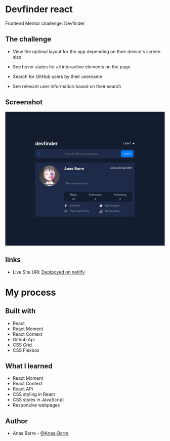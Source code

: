 # Devfinder react

Frontend Mentor challenge: Devfinder

## The challenge

- View the optimal layout for the app depending on their device's screen size

- See hover states for all interactive elements on the page

- Search for GitHub users by their username

- See relevant user information based on their search

## Screenshot

![desktop-version](./images/destop-view.png)

## links

- Live Site URl: [Deplpoyed on netlify](https://devfinder-react.netlify.app/)

# My process

## Built with

- React
- React Moment
- React Context
- Github Api
- CSS Grid
- CSS Flexbox

## What I learned

- React Moment
- React Context
- React APi
- CSS styling in React
- CSS styles in JavaScript
- Responsive webpages

## Author

- Anas Barre - [@Anas-Barre](sanastrobarre99@gmail.com)
